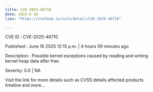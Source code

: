 ```yaml
---
title: CVE-2025-46710
date: 2025-6-16
lien: "https://cvefeed.io/vuln/detail/CVE-2025-46710"

---
```


CVE ID : CVE-2025-46710

Published :  June 16
2025
12:15 p.m. | 4 hours
59 minutes ago

Description : Possible kernel exceptions caused by reading and writing kernel heap data after free.

Severity: 0.0 | NA

Visit the link for more details
such as CVSS details
affected products
timeline
and more...
